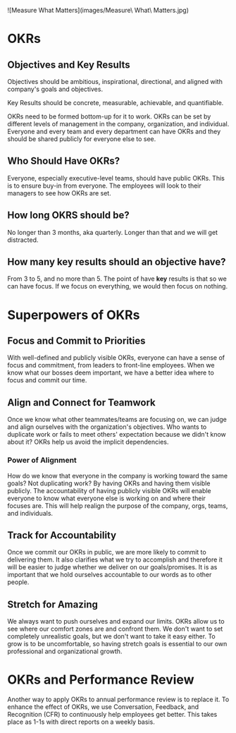 ![Measure What Matters](images/Measure\ What\ Matters.jpg)

# OKRs

## Objectives and Key Results

Objectives should be ambitious, inspirational, directional, and aligned with
company's goals and objectives.

Key Results should be concrete, measurable, achievable, and quantifiable.

OKRs need to be formed bottom-up for it to work. OKRs can be set by different
levels of management in the company, organization, and individual. Everyone and
every team and every department can have OKRs and they should be shared publicly
for everyone else to see.

## Who Should Have OKRs?

Everyone, especially executive-level teams, should have public OKRs. This is to
ensure buy-in from everyone. The employees will look to their managers to see
how OKRs are set. 

## How long OKRS should be?

No longer than 3 months, aka quarterly. Longer than that and we will get
distracted.

## How many key results should an objective have?

From 3 to 5, and no more than 5. The point of have __key__ results is that so we
can have focus. If we focus on everything, we would then focus on nothing.

# Superpowers of OKRs

## Focus and Commit to Priorities

With well-defined and publicly visible OKRs, everyone can have a sense of focus
and commitment, from leaders to front-line employees. When we know what our
bosses deem important, we have a better idea where to focus and commit our time.

## Align and Connect for Teamwork

Once we know what other teammates/teams are focusing on, we can judge and align
ourselves with the organization's objectives. Who wants to duplicate work or
fails to meet others' expectation because we didn't know about it? OKRs help us
avoid the implicit dependencies.

### Power of Alignment

How do we know that everyone in the company is working toward the same goals?
Not duplicating work? By having OKRs and having them visible publicly. The
accountability of having publicly visible OKRs will enable everyone to know what
everyone else is working on and where their focuses are. This will help realign
the purpose of the company, orgs, teams, and individuals. 

## Track for Accountability

Once we commit our OKRs in public, we are more likely to commit to delivering
them. It also clarifies what we try to accomplish and therefore it will be
easier to judge whether we deliver on our goals/promises. It is as important
that we hold ourselves accountable to our words as to other people.

## Stretch for Amazing

We always want to push ourselves and expand our limits. OKRs allow us to see
where our comfort zones are and confront them. We don't want to set completely
unrealistic goals, but we don't want to take it easy either. To grow is to be
uncomfortable, so having stretch goals is essential to our own professional and
organizational growth.

# OKRs and Performance Review

Another way to apply OKRs to annual performance review is to replace it. To
enhance the effect of OKRs, we use Conversation, Feedback, and Recognition (CFR)
to continuously help employees get better. This takes place as 1-1s with direct
reports on a weekly basis.
